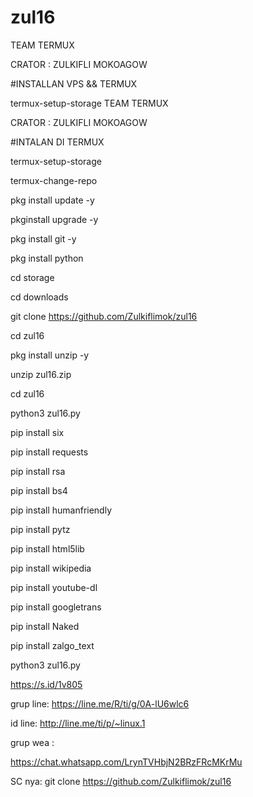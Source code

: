 # zul16

TEAM TERMUX

CRATOR : ZULKIFLI MOKOAGOW

#INSTALLAN VPS && TERMUX

termux-setup-storage
TEAM TERMUX

CRATOR : ZULKIFLI MOKOAGOW

#INTALAN DI TERMUX

termux-setup-storage

termux-change-repo

pkg install update -y

pkginstall upgrade -y

pkg install git -y

pkg install python

cd storage

cd downloads

git clone https://github.com/Zulkiflimok/zul16

cd zul16

pkg install unzip -y 

unzip zul16.zip

cd zul16

python3 zul16.py

pip install six

pip install requests

pip install rsa

pip install bs4

pip install humanfriendly

pip install pytz

pip install html5lib

pip install wikipedia

pip install youtube-dl

pip install googletrans

pip install Naked

pip install zalgo_text

python3 zul16.py

https://s.id/1v805

grup line: https://line.me/R/ti/g/0A-lU6wlc6

id line: http://line.me/ti/p/~linux.1

grup wea :

https://chat.whatsapp.com/LrynTVHbjN2BRzFRcMKrMu

SC nya: git clone https://github.com/Zulkiflimok/zul16
